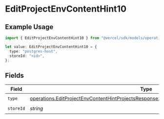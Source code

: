# EditProjectEnvContentHint10

## Example Usage

```typescript
import { EditProjectEnvContentHint10 } from "@vercel/sdk/models/operations/editprojectenv.js";

let value: EditProjectEnvContentHint10 = {
  type: "postgres-host",
  storeId: "<id>",
};
```

## Fields

| Field                                                                                                                                                                                                  | Type                                                                                                                                                                                                   | Required                                                                                                                                                                                               | Description                                                                                                                                                                                            |
| ------------------------------------------------------------------------------------------------------------------------------------------------------------------------------------------------------ | ------------------------------------------------------------------------------------------------------------------------------------------------------------------------------------------------------ | ------------------------------------------------------------------------------------------------------------------------------------------------------------------------------------------------------ | ------------------------------------------------------------------------------------------------------------------------------------------------------------------------------------------------------ |
| `type`                                                                                                                                                                                                 | [operations.EditProjectEnvContentHintProjectsResponse200ApplicationJSONResponseBody110Type](../../models/operations/editprojectenvcontenthintprojectsresponse200applicationjsonresponsebody110type.md) | :heavy_check_mark:                                                                                                                                                                                     | N/A                                                                                                                                                                                                    |
| `storeId`                                                                                                                                                                                              | *string*                                                                                                                                                                                               | :heavy_check_mark:                                                                                                                                                                                     | N/A                                                                                                                                                                                                    |